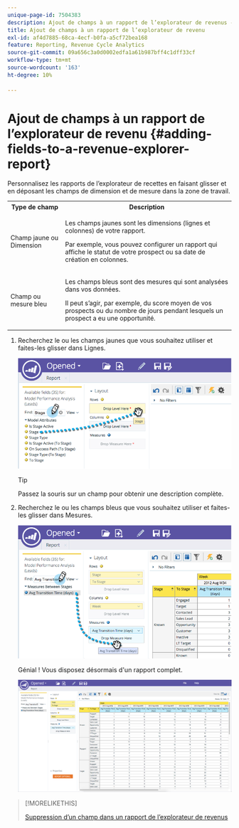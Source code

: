 ```yaml
---
unique-page-id: 7504383
description: Ajout de champs à un rapport de l’explorateur de revenus - Documents Marketo - Documentation du produit
title: Ajout de champs à un rapport de l’explorateur de revenu
exl-id: af4d7885-68ca-4ecf-b0fa-a5cf72bea168
feature: Reporting, Revenue Cycle Analytics
source-git-commit: 09a656c3a0d0002edfa1a61b987bff4c1dff33cf
workflow-type: tm+mt
source-wordcount: '163'
ht-degree: 10%

---
```


# Ajout de champs à un rapport de l’explorateur de revenu {#adding-fields-to-a-revenue-explorer-report}

Personnalisez les rapports de l’explorateur de recettes en faisant glisser et en déposant les champs de dimension et de mesure dans la zone de travail.

<table>
 <tbody>
  <tr>
   <th>Type de champ</th>
   <th>Description</th>
  </tr>
  <tr>
   <td>Champ jaune ou Dimension</td>
   <td><p>Les champs jaunes sont les dimensions (lignes et colonnes) de votre rapport.</p><p>Par exemple, vous pouvez configurer un rapport qui affiche le statut de votre prospect ou sa date de création en colonnes.</p></td>
  </tr>
  <tr>
   <td>Champ ou mesure bleu</td>
   <td><p>Les champs bleus sont des mesures qui sont analysées dans vos données.</p><p>Il peut s’agir, par exemple, du score moyen de vos prospects ou du nombre de jours pendant lesquels un prospect a eu une opportunité.</p></td>
  </tr>
 </tbody>
</table>

1. Recherchez le ou les champs jaunes que vous souhaitez utiliser et faites-les glisser dans Lignes.

   ![](assets/image2015-3-24-15-3a22-3a34.png)

   >[!TIP]
   >
   >Passez la souris sur un champ pour obtenir une description complète.

1. Recherchez le ou les champs bleus que vous souhaitez utiliser et faites-les glisser dans Mesures.

   ![](assets/image2015-3-24-15-3a53-3a5.png)

   Génial ! Vous disposez désormais d&#39;un rapport complet.

   ![](assets/image2015-3-24-15-3a55-3a7.png)

>[!MORELIKETHIS]
>
>[Suppression d’un champ dans un rapport de l’explorateur de revenus](/help/marketo/product-docs/reporting/revenue-cycle-analytics/revenue-explorer/deleting-a-field-in-a-revenue-explorer-report.md)
